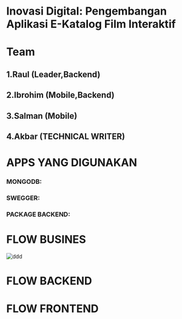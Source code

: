 # Inovasi Digital: Pengembangan Aplikasi E-Katalog Film Interaktif

# Team
## 1.Raul (Leader,Backend)
## 2.Ibrohim (Mobile,Backend)
## 3.Salman (Mobile)
## 4.Akbar (TECHNICAL WRITER)


# APPS YANG DIGUNAKAN
### MONGODB:
### SWEGGER:
### PACKAGE BACKEND:


# FLOW BUSINES
![ddd](https://github.com/E-Katalog-Film/.github/assets/94241597/bc327932-677b-4bd6-bd30-93eb1fe95f81)



# FLOW BACKEND




# FLOW FRONTEND
